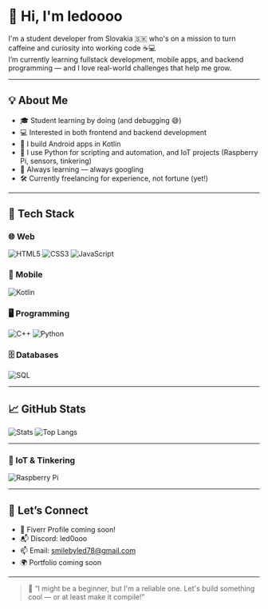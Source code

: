 # 👋 Hi, I'm ledoooo

I'm a student developer from Slovakia 🇸🇰 who's on a mission to turn caffeine and curiosity into working code ☕💻  
I’m currently learning fullstack development, mobile apps, and backend programming — and I love real-world challenges that help me grow.

---

## 💡 About Me

- 🎓 Student learning by doing (and debugging 😅)
- 💻 Interested in both frontend and backend development
- 📱 I build Android apps in Kotlin
- 🐍 I use Python for scripting and automation, and IoT projects (Raspberry Pi, sensors, tinkering)
- 🧠 Always learning — always googling
- 🛠️ Currently freelancing for experience, not fortune (yet!)

---

## 🧰 Tech Stack

### 🌐 Web
![HTML5](https://img.shields.io/badge/-HTML5-E34F26?style=flat&logo=html5&logoColor=white)
![CSS3](https://img.shields.io/badge/-CSS3-1572B6?style=flat&logo=css3)
![JavaScript](https://img.shields.io/badge/-JavaScript-F7DF1E?style=flat&logo=javascript&logoColor=black)

### 📱 Mobile
![Kotlin](https://img.shields.io/badge/-Kotlin-0095D5?style=flat&logo=kotlin&logoColor=white)

### 🖥️ Programming
![C++](https://img.shields.io/badge/-C++-00599C?style=flat&logo=cplusplus)
![Python](https://img.shields.io/badge/-Python-3776AB?style=flat&logo=python&logoColor=white)

### 🗄️ Databases
![SQL](https://img.shields.io/badge/-SQL-4479A1?style=flat&logo=mysql&logoColor=white)

---

## 📈 GitHub Stats

![Stats](https://github-readme-stats.vercel.app/api?username=ledoooo&show_icons=true&theme=radical)
![Top Langs](https://github-readme-stats.vercel.app/api/top-langs/?username=ledoooo&layout=compact&theme=radical)

---

### 📡 IoT & Tinkering
![Raspberry Pi](https://img.shields.io/badge/-Raspberry%20Pi-C51A4A?style=flat&logo=raspberrypi&logoColor=white)

---

## 🤝 Let’s Connect

- 🔗 Fiverr Profile coming soon!
- 📬 Discord: led0ooo
- 📫 Email: [smilebyled78@gmail.com](mailto:smilebyled78@gmail.com)
- 🌍 Portfolio coming soon

---

> 🧊 “I might be a beginner, but I'm a reliable one. Let's build something cool — or at least make it compile!”
